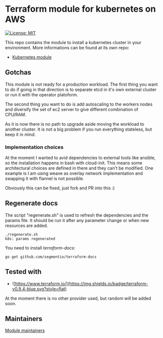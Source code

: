 # Terraform module for kubernetes on AWS

[![License: MIT](https://img.shields.io/badge/License-MIT-yellow.svg)](https://opensource.org/licenses/MIT)

This repo contains the module to install a kubernetes cluster in your
environment. More informations can be found at its own repo:

- [Kubernetes module](modules/kubernetes/README.md)

## Gotchas

This module is not ready for a production workload. The first thing you want to do if going in that direction is to separate etcd in it's own external cluster or run it with the operator platoform.

The second thing you want to do is add autoscaling to the workers nodes and diversify the set of ec2 server to give different combination of CPU/RAM.

As it is now there is no path to upgrade aside moving the workload to another cluster. It is not a big problem if you run everything stateless, but keep it in mind.

### Implementation choices

At the moment I wanted to avid dependencies to external tools like ansible, so the installation happens in bash with cloud-init. This means some architectural choices are defined in there and they can't be modified. One example is I am using weave as overlay network implementation and swapping it with flannel is not possible.

Obviously this can be fixed, just fork and PR into this :)

## Regenerate docs

The script "regenerate.sh" is used to refresh the dependencies and the params file. It should be run it after any parameter change or when new resources are added.

    ./regenerate.sh
    k8s: params regenerated

You need to install _terraform-docs_:

    go get github.com/segmentio/terraform-docs

## Tested with

- ![https://www.terraform.io/](https://img.shields.io/badge/terraform-v0.9.4-blue.svg?style=flat)

At the moment there is no other provider used, but random will be added soon.

## Maintainers

[Module maintainers](MAINTAINERS.md)
